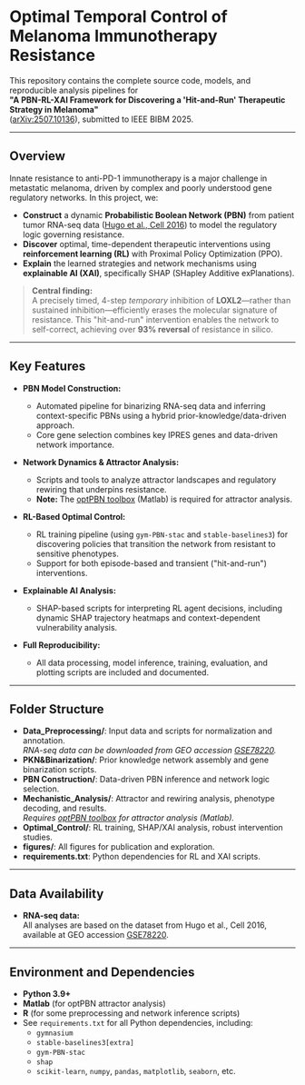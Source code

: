 # Optimal Temporal Control of Melanoma Immunotherapy Resistance

This repository contains the complete source code, models, and reproducible analysis pipelines for  
**"A PBN-RL-XAI Framework for Discovering a 'Hit-and-Run' Therapeutic Strategy in Melanoma"**  
([arXiv:2507.10136](https://arxiv.org/abs/2507.10136)), submitted to IEEE BIBM 2025.

---

## Overview

Innate resistance to anti-PD-1 immunotherapy is a major challenge in metastatic melanoma, driven by complex and poorly understood gene regulatory networks. In this project, we:

- **Construct** a dynamic **Probabilistic Boolean Network (PBN)** from patient tumor RNA-seq data ([Hugo et al., Cell 2016](https://www.ncbi.nlm.nih.gov/geo/query/acc.cgi?acc=GSE78220)) to model the regulatory logic governing resistance.
- **Discover** optimal, time-dependent therapeutic interventions using **reinforcement learning (RL)** with Proximal Policy Optimization (PPO).
- **Explain** the learned strategies and network mechanisms using **explainable AI (XAI)**, specifically SHAP (SHapley Additive exPlanations).

> **Central finding:**  
> A precisely timed, 4-step *temporary* inhibition of **LOXL2**—rather than sustained inhibition—efficiently erases the molecular signature of resistance. This "hit-and-run" intervention enables the network to self-correct, achieving over **93% reversal** of resistance in silico.

---

## Key Features

- **PBN Model Construction:**  
  - Automated pipeline for binarizing RNA-seq data and inferring context-specific PBNs using a hybrid prior-knowledge/data-driven approach.
  - Core gene selection combines key IPRES genes and data-driven network importance.

- **Network Dynamics & Attractor Analysis:**  
  - Scripts and tools to analyze attractor landscapes and regulatory rewiring that underpins resistance.
  - **Note:** The [optPBN toolbox](https://journals.plos.org/plosone/article?id=10.1371/journal.pone.0098001) (Matlab) is required for attractor analysis.

- **RL-Based Optimal Control:**  
  - RL training pipeline (using `gym-PBN-stac` and `stable-baselines3`) for discovering policies that transition the network from resistant to sensitive phenotypes.
  - Support for both episode-based and transient ("hit-and-run") interventions.

- **Explainable AI Analysis:**  
  - SHAP-based scripts for interpreting RL agent decisions, including dynamic SHAP trajectory heatmaps and context-dependent vulnerability analysis.

- **Full Reproducibility:**  
  - All data processing, model inference, training, evaluation, and plotting scripts are included and documented.

---

## Folder Structure
- **Data_Preprocessing/**: Input data and scripts for normalization and annotation.  
  *RNA-seq data can be downloaded from GEO accession [GSE78220](https://www.ncbi.nlm.nih.gov/geo/query/acc.cgi?acc=GSE78220).*
- **PKN&Binarization/**: Prior knowledge network assembly and gene binarization scripts.
- **PBN Construction/**: Data-driven PBN inference and network logic selection.
- **Mechanistic_Analysis/**: Attractor and rewiring analysis, phenotype decoding, and results.  
  *Requires [optPBN toolbox](https://github.com/OptPBN/optPBN) for attractor analysis (Matlab).*
- **Optimal_Control/**: RL training, SHAP/XAI analysis, robust intervention studies.
- **figures/**: All figures for publication and exploration.
- **requirements.txt**: Python dependencies for RL and XAI scripts.

---

## Data Availability

- **RNA-seq data:**  
  All analyses are based on the dataset from Hugo et al., Cell 2016, available at GEO accession [GSE78220](https://www.ncbi.nlm.nih.gov/geo/query/acc.cgi?acc=GSE78220).

---

## Environment and Dependencies

- **Python 3.9+**
- **Matlab** (for optPBN attractor analysis)
- **R** (for some preprocessing and network inference scripts)
- See `requirements.txt` for all Python dependencies, including:
    - `gymnasium`
    - `stable-baselines3[extra]`
    - `gym-PBN-stac`
    - `shap`
    - `scikit-learn`, `numpy`, `pandas`, `matplotlib`, `seaborn`, etc.

